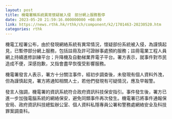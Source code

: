 ```yaml
---
layout: post
title: 機電署稱系統異常懷疑被入侵　部分網上服務暫停
date: 2023-05-20 21:59:16.000000000 +08:00
link: https://news.rthk.hk/rthk/ch/component/k2/1701463-20230520.htm
categories: rthk
---
```


機電工程署公布，由於發現網絡系統有異常情況，懷疑部份系統被入侵，為謹慎起見，已暫停部分網上服務，包括註冊及許可證辦事處預約服務；註冊電業工程人員網上持續進修訓練平台；升降機及自動梯業界電子平台。署方表示，就事件對市民造成不便，深感抱歉，又指會盡早恢復受影響服務。

機電署發言人表示，署方十分關注事件，經初步調查後，未發現有個人資料外洩，但為謹慎起見，署方將通知相關人士，若他們發現有可疑情況，應及早報警。

發言人強調，機電署的資訊系統符合政府資訊科技保安指引。事件發生後，署方已進一步加強電腦系統的網絡保安，避免同類事件再次發生。機電署已將事件通報保安局、政府資訊科技總監辦公室、個人資料私隱專員公署和警務處網絡安全及科技罪案調查科。
